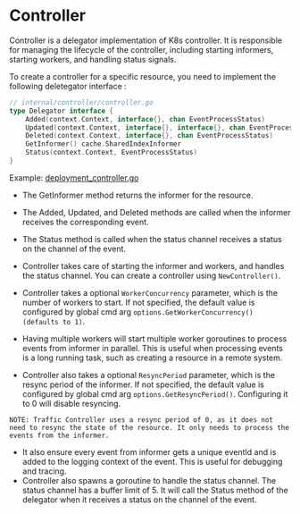 # Controller

Controller is a delegator implementation of K8s controller. It is responsible for managing the lifecycle of the controller, including starting informers, starting workers, and handling status signals.

To create a controller for a specific resource, you need to implement the following deletegator interface :
```go
// internal/controller/controller.go
type Delegator interface {
	Added(context.Context, interface{}, chan EventProcessStatus)
	Updated(context.Context, interface{}, interface{}, chan EventProcessStatus)
	Deleted(context.Context, interface{}, chan EventProcessStatus)
	GetInformer() cache.SharedIndexInformer
	Status(context.Context, EventProcessStatus)
}
```
Example: [deployment_controller.go](internal/controller/deployment_controller.go)

* The GetInformer method returns the informer for the resource. 
* The Added, Updated, and Deleted methods are called when the informer receives the corresponding event. 
* The Status method is called when the status channel receives a status on the channel of the event.

* Controller takes care of starting the informer and workers, and handles the status channel. You can create a controller using `NewController()`. 
* Controller takes a optional `WorkerConcurrency` parameter, which is the number of workers to start. If not specified, the default value is configured by global cmd arg `options.GetWorkerConcurrency() (defaults to 1)`.
* Having multiple workers will start multiple worker goroutines to process events from informer in parallel. This is useful when processing events is a long running task, such as creating a resource in a remote system. 
* Controller also takes a optional `ResyncPeriod` parameter, which is the resync period of the informer. If not specified, the default value is configured by global cmd arg `options.GetResyncPeriod()`. Configuring it to 0 will disable resyncing.
```text
NOTE: Traffic Controller uses a resync period of 0, as it does not need to resync the state of the resource. It only needs to process the events from the informer.
```
* It also ensure every event from informer gets a unique eventId and is added to the logging context of the event. This is useful for debugging and tracing.
* Controller also spawns a goroutine to handle the status channel. The status channel has a buffer limit of 5. It will call the Status method of the delegator when it receives a status on the channel of the event. 